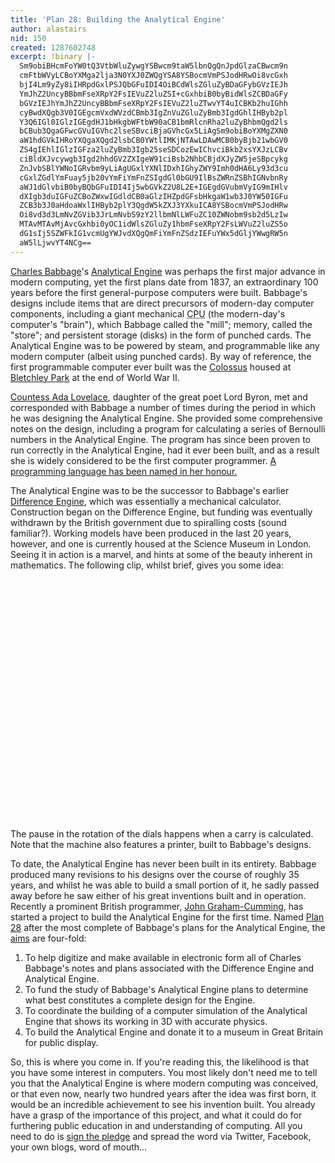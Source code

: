 ```yaml
---
title: 'Plan 28: Building the Analytical Engine'
author: alastairs
nid: 150
created: 1287602748
excerpt: !binary |-
  Sm9obiBHcmFoYW0tQ3VtbWluZywgYSBwcm9taW5lbnQgQnJpdGlzaCBwcm9n
  cmFtbWVyLCBoYXMga2lja3N0YXJ0ZWQgYSA8YSBocmVmPSJodHRwOi8vcGxh
  bjI4Lm9yZy8iIHRpdGxlPSJQbGFuIDI4OiBCdWlsZGluZyBDaGFybGVzIEJh
  YmJhZ2UncyBBbmFseXRpY2FsIEVuZ2luZSI+cGxhbiB0byBidWlsZCBDaGFy
  bGVzIEJhYmJhZ2UncyBBbmFseXRpY2FsIEVuZ2luZTwvYT4uICBKb2huIGhh
  cyBwdXQgb3V0IGEgcmVxdWVzdCBmb3IgZnVuZGluZyBmb3IgdGhlIHByb2pl
  Y3Q6IGl0IGlzIGEgdHJ1bHkgbWFtbW90aCB1bmRlcnRha2luZyBhbmQgd2ls
  bCBub3QgaGFwcGVuIGVhc2lseSBvciBjaGVhcGx5LiAgSm9obiBoYXMgZXN0
  aW1hdGVkIHRoYXQgaXQgd2lsbCB0YWtlIMKjNTAwLDAwMCB0byBjb21wbGV0
  ZS4gIEhlIGlzIGFza2luZyBmb3Igb25seSDCozEwIChvciBkb2xsYXJzLCBv
  ciBldXJvcywgb3Igd2hhdGV2ZXIgeW91ciBsb2NhbCBjdXJyZW5jeSBpcykg
  ZnJvbSBlYWNoIGRvbm9yLiAgUGxlYXNlIDxhIGhyZWY9Imh0dHA6Ly93d3cu
  cGxlZGdlYmFuay5jb20vYmFiYmFnZSIgdGl0bGU9IlBsZWRnZSBhIGNvbnRy
  aWJ1dGlvbiB0byBQbGFuIDI4Ij5wbGVkZ2U8L2E+IGEgdGVubmVyIG9mIHlv
  dXIgb3duIGFuZCBoZWxwIGdldCB0aGlzIHZpdGFsbHkgaW1wb3J0YW50IGFu
  ZCB3b3J0aHdoaWxlIHByb2plY3QgdW5kZXJ3YXkuICA8YSBocmVmPSJodHRw
  Oi8vd3d3LmNvZGVib3JrLmNvbS9zY2llbmNlLWFuZC10ZWNobm9sb2d5LzIw
  MTAvMTAvMjAvcGxhbi0yOC1idWlsZGluZy1hbmFseXRpY2FsLWVuZ2luZS5o
  dG1sIj5SZWFkIG1vcmUgYWJvdXQgQmFiYmFnZSdzIEFuYWx5dGljYWwgRW5n
  aW5lLjwvYT4NCg==
---
```


<a href="http://en.wikipedia.org/wiki/Charles_Babbage" title="Charles Babbage on Wikipedia">Charles Babbage</a>'s <a href="http://en.wikipedia.org/wiki/Analytical_engine" title="The Analytical Engine on Wikipedia">Analytical Engine</a> was perhaps the first major advance in modern computing, yet the first plans date from 1837, an extraordinary 100 years before the first general-purpose computers were built.  Babbage's designs include items that are direct precursors of modern-day computer components, including a giant mechanical <abbr title="Central Processing Unit">CPU</abbr> (the modern-day's computer's "brain"), which Babbage called the "mill"; memory, called the "store"; and persistent storage (disks) in the form of punched cards.  The Analytical Engine was to be powered by steam, and programmable like any modern computer (albeit using punched cards).  By way of reference, the first programmable computer ever built was the <a href="http://en.wikipedia.org/wiki/Colossus_computer" title="Colossus computer on Wikipedia">Colossus</a> housed at <a href="http://bletchleypark.org.uk/" title="Bletchley Park website">Bletchley Park</a> at the end of World War II.  

<a href="http://en.wikipedia.org/wiki/Ada_Lovelace" title="Ada Lovelace on Wikipedia">Countess Ada Lovelace</a>, daughter of the great poet Lord Byron, met and corresponded with Babbage a number of times during the period in which he was designing the Analytical Engine.  She provided some comprehensive notes on the design, including a program for calculating a series of Bernoulli numbers in the Analytical Engine.  The program has since been proven to run correctly in the Analytical Engine, had it ever been built, and as a result she is widely considered to be the first computer programmer.  <a href="http://en.wikipedia.org/wiki/Ada_(programming_language)" title="Ada (Programming Language) on Wikipedia">A programming language has been named in her honour.</a>

The Analytical Engine was to be the successor to Babbage's earlier <a href="http://en.wikipedia.org/wiki/Difference_engine" title="Difference Engine on Wikipedia">Difference Engine</a>, which was essentially a mechanical calculator.  Construction began on the Difference Engine, but funding was eventually withdrawn by the British government due to spiralling costs (sound familiar?).  Working models have been produced in the last 20 years, however, and one is currently housed at the Science Museum in London.  Seeing it in action is a marvel, and hints at some of the beauty inherent in mathematics.  The following clip, whilst brief, gives you some idea:

<object width="480" height="385"><param name="movie" value="http://www.youtube.com/v/aCsBDNf9Mig?fs=1&amp;hl=en_US"></param><param name="allowFullScreen" value="true"></param><param name="allowscriptaccess" value="always"></param><embed src="http://www.youtube.com/v/aCsBDNf9Mig?fs=1&amp;hl=en_US" type="application/x-shockwave-flash" allowscriptaccess="always" allowfullscreen="true" width="480" height="385"></embed></object>

The pause in the rotation of the dials happens when a carry is calculated.  Note that the machine also features a printer, built to Babbage's designs.  

To date, the Analytical Engine has never been built in its entirety.  Babbage produced many revisions to his designs over the course of roughly 35 years, and whilst he was able to build a small portion of it, he sadly passed away before he saw either of his great inventions built and in operation.  Recently a prominent British programmer, <a href="http://www.jgc.org/" title="John Graham-Cumming's website">John Graham-Cumming</a>, has started a project to build the Analytical Engine for the first time.  Named <a href="http://plan28.org/" title="Plan 28 homepage">Plan 28</a> after the most complete of Babbage's plans for the Analytical Engine, the <a href="http://www.pledgebank.com/babbage">aims</a> are four-fold:
<ol>
  <li>To help digitize and make available in electronic form all of Charles Babbage's notes and plans associated with the Difference Engine and Analytical Engine.</li>
  <li>To fund the study of Babbage's Analytical Engine plans to determine what best constitutes a complete design for the Engine.</li>
  <li>To coordinate the building of a computer simulation of the Analytical Engine that shows its working in 3D with accurate physics.</li>
  <li>To build the Analytical Engine and donate it to a museum in Great Britain for public display.</li>
</ol>

So, this is where you come in.  If you're reading this, the likelihood is that you have some interest in computers. You most likely don't need me to tell you that the Analytical Engine is where modern computing was conceived, or that even now, nearly two hundred years after the idea was first born, it would be an incredible achievement to see his invention built.  You already have a grasp of the importance of this project, and what it could do for furthering public education in and understanding of computing.  All you need to do is <a href="http://www.pledgebank.com/babbage" title="Pledge support for Plan 28">sign the pledge</a> and spread the word via Twitter, Facebook, your own blogs, word of mouth...
